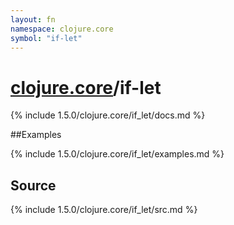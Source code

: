 ```yaml
---
layout: fn
namespace: clojure.core
symbol: "if-let"
---
```


# [clojure.core](../)/if-let

{% include 1.5.0/clojure.core/if_let/docs.md %}

##Examples

{% include 1.5.0/clojure.core/if_let/examples.md %}
## Source
{% include 1.5.0/clojure.core/if_let/src.md %}

